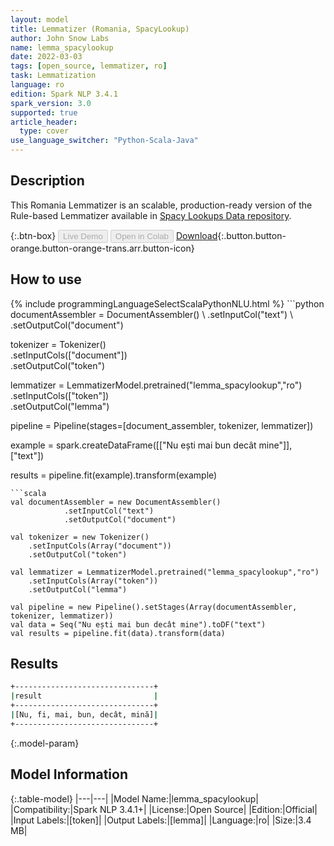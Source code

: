 ```yaml
---
layout: model
title: Lemmatizer (Romania, SpacyLookup)
author: John Snow Labs
name: lemma_spacylookup
date: 2022-03-03
tags: [open_source, lemmatizer, ro]
task: Lemmatization
language: ro
edition: Spark NLP 3.4.1
spark_version: 3.0
supported: true
article_header:
  type: cover
use_language_switcher: "Python-Scala-Java"
---
```


## Description

This Romania Lemmatizer is an scalable, production-ready version of the Rule-based Lemmatizer available in [Spacy Lookups Data repository](https://github.com/explosion/spacy-lookups-data/).

{:.btn-box}
<button class="button button-orange" disabled>Live Demo</button>
<button class="button button-orange" disabled>Open in Colab</button>
[Download](https://s3.amazonaws.com/auxdata.johnsnowlabs.com/public/models/lemma_spacylookup_ro_3.4.1_3.0_1646316527511.zip){:.button.button-orange.button-orange-trans.arr.button-icon}

## How to use



<div class="tabs-box" markdown="1">
{% include programmingLanguageSelectScalaPythonNLU.html %}
```python
documentAssembler = DocumentAssembler() \
    .setInputCol("text") \
    .setOutputCol("document")

tokenizer = Tokenizer() \
    .setInputCols(["document"]) \
    .setOutputCol("token")

lemmatizer = LemmatizerModel.pretrained("lemma_spacylookup","ro") \
    .setInputCols(["token"]) \
    .setOutputCol("lemma")

pipeline = Pipeline(stages=[document_assembler, tokenizer, lemmatizer]) 

example = spark.createDataFrame([["Nu ești mai bun decât mine"]], ["text"]) 

results = pipeline.fit(example).transform(example)
```
```scala
val documentAssembler = new DocumentAssembler() 
            .setInputCol("text") 
            .setOutputCol("document")

val tokenizer = new Tokenizer() 
    .setInputCols(Array("document")) 
    .setOutputCol("token")

val lemmatizer = LemmatizerModel.pretrained("lemma_spacylookup","ro") 
    .setInputCols(Array("token")) 
    .setOutputCol("lemma")

val pipeline = new Pipeline().setStages(Array(documentAssembler, tokenizer, lemmatizer))
val data = Seq("Nu ești mai bun decât mine").toDF("text")
val results = pipeline.fit(data).transform(data)
```
</div>

## Results

```bash
+-------------------------------+
|result                         |
+-------------------------------+
|[Nu, fi, mai, bun, decât, mină]|
+-------------------------------+

```

{:.model-param}
## Model Information

{:.table-model}
|---|---|
|Model Name:|lemma_spacylookup|
|Compatibility:|Spark NLP 3.4.1+|
|License:|Open Source|
|Edition:|Official|
|Input Labels:|[token]|
|Output Labels:|[lemma]|
|Language:|ro|
|Size:|3.4 MB|